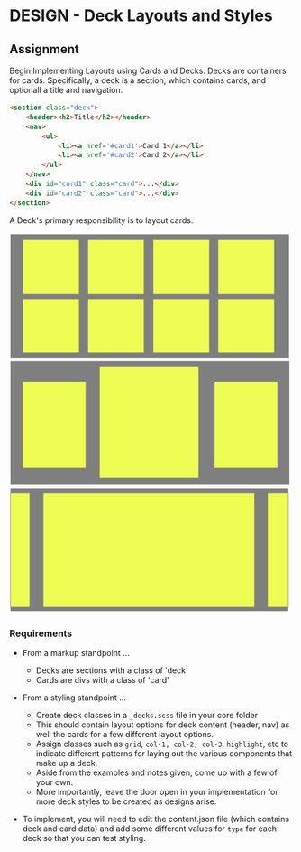 # DESIGN - Deck Layouts and Styles

## Assignment
Begin Implementing Layouts using Cards and Decks. Decks are containers for cards. Specifically, a deck is a section, which contains cards, and optionall a title and navigation.

```html
<section class="deck">
    <header><h2>Title</h2></header>
    <nav>
        <ul>
            <li><a href='#card1'>Card 1</a></li>
            <li><a href='#card2'>Card 2</a></li>
        </ul>
    </nav>
    <div id="card1" class="card">...</div>
    <div id="card2" class="card">...</div>
</section>
```

A Deck's primary responsibility is to layout cards.

<img src="assets/deck1.png" width="500" />

<img src="assets/deck2.png" width="500" />

<img src="assets/deck3.png" width="500" />


### Requirements
* From a markup standpoint ...
  * Decks are sections with a class of 'deck'
  * Cards are divs with a class of 'card'
* From a styling standpoint ...
  * Create deck classes in a `_decks.scss` file in your core folder
  * This should contain layout options for deck content (header, nav) as well the cards for a few different layout options.
  * Assign classes such as `grid`, `col-1, col-2, col-3`, `highlight`, etc to indicate different patterns for laying out the various components that make up a deck.
  * Aside from the examples and notes given, come up with a few of your own.
  * More importantly, leave the door open in your implementation for more deck styles to be created as designs arise.

* To implement, you will need to edit the content.json file (which contains deck and card data) and add some different values for `type` for each deck so that you can test styling.
